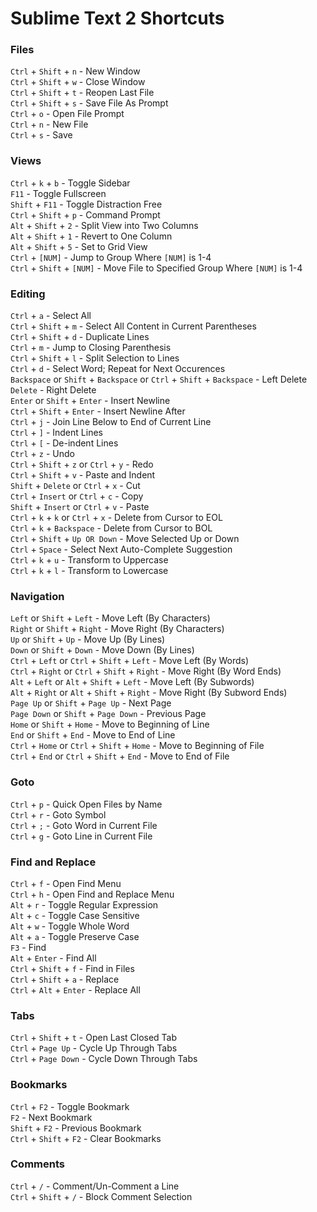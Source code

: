 # Sublime Text 2 Shortcuts

### Files
`Ctrl` + `Shift` + `n` - New Window  
`Ctrl` + `Shift` + `w` - Close Window  
`Ctrl` + `Shift` + `t` - Reopen Last File  
`Ctrl` + `Shift` + `s` - Save File As Prompt  
`Ctrl` + `o` - Open File Prompt  
`Ctrl` + `n` - New File  
`Ctrl` + `s` - Save  

### Views
`Ctrl` + `k` + `b` - Toggle Sidebar  
`F11` - Toggle Fullscreen  
`Shift` + `F11` - Toggle Distraction Free  
`Ctrl` + `Shift` + `p` - Command Prompt  
`Alt` + `Shift` + `2` - Split View into Two Columns  
`Alt` + `Shift` + `1` - Revert to One Column  
`Alt` + `Shift` + `5` - Set to Grid View  
`Ctrl` + `[NUM]` - Jump to Group Where `[NUM]` is 1-4  
`Ctrl` + `Shift` + `[NUM]`  - Move File to Specified Group Where `[NUM]` is 1-4  

### Editing
`Ctrl` + `a` - Select All  
`Ctrl` + `Shift` + `m` - Select All Content in Current Parentheses  
`Ctrl` + `Shift` + `d` - Duplicate Lines  
`Ctrl` + `m` - Jump to Closing Parenthesis  
`Ctrl` + `Shift` + `l` - Split Selection to Lines  
`Ctrl` + `d` - Select Word; Repeat for Next Occurences  
`Backspace` or `Shift` + `Backspace` or `Ctrl` + `Shift` + `Backspace` - Left Delete  
`Delete` - Right Delete  
`Enter` or `Shift` + `Enter` - Insert Newline  
`Ctrl` + `Shift` + `Enter` - Insert Newline After  
`Ctrl` + `j` - Join Line Below to End of Current Line  
`Ctrl` + `]` - Indent Lines  
`Ctrl` + `[` - De-indent Lines  
`Ctrl` + `z` - Undo  
`Ctrl` + `Shift` + `z` or `Ctrl` + `y` - Redo  
`Ctrl` + `Shift` + `v` - Paste and Indent  
`Shift` + `Delete` or `Ctrl` + `x` - Cut  
`Ctrl` + `Insert` or `Ctrl` + `c` - Copy  
`Shift` + `Insert` or `Ctrl` + `v` - Paste  
`Ctrl` + `k` + `k` or `Ctrl` + `x` - Delete from Cursor to EOL  
`Ctrl` + `k` + `Backspace` - Delete from Cursor to BOL  
`Ctrl` + `Shift` + `Up OR Down` - Move Selected Up or Down  
`Ctrl` + `Space` - Select Next Auto-Complete Suggestion  
`Ctrl` + `k` + `u` - Transform to Uppercase  
`Ctrl` + `k` + `l` - Transform to Lowercase  

### Navigation
`Left` or `Shift` + `Left` - Move Left (By Characters)  
`Right` or `Shift` + `Right` - Move Right (By Characters)  
`Up` or `Shift` + `Up` - Move Up (By Lines)  
`Down` or `Shift` + `Down` - Move Down (By Lines)  
`Ctrl` + `Left`  or `Ctrl` + `Shift` + `Left`  - Move Left (By Words)  
`Ctrl` + `Right` or `Ctrl` + `Shift` + `Right` - Move Right (By Word Ends)  
`Alt` + `Left` or `Alt` + `Shift` + `Left` - Move Left (By Subwords)  
`Alt` + `Right` or `Alt` + `Shift` + `Right` - Move Right (By Subword Ends)  
`Page Up` or `Shift` + `Page Up` - Next Page  
`Page Down` or `Shift` + `Page Down` - Previous Page  
`Home` or `Shift` + `Home` - Move to Beginning of Line  
`End` or `Shift` + `End` - Move to End of Line  
`Ctrl` + `Home` or `Ctrl` + `Shift` + `Home` -  Move to Beginning of File  
`Ctrl` + `End` or `Ctrl` + `Shift` + `End` - Move to End of File  

### Goto
`Ctrl` + `p` - Quick Open Files by Name  
`Ctrl` + `r` - Goto Symbol  
`Ctrl` + `;` - Goto Word in Current File  
`Ctrl` + `g` - Goto Line in Current File  

### Find and Replace
`Ctrl` + `f` - Open Find Menu  
`Ctrl` + `h` - Open Find and Replace Menu  
`Alt` + `r` - Toggle Regular Expression  
`Alt` + `c` - Toggle Case Sensitive  
`Alt` + `w` - Toggle Whole Word  
`Alt` + `a` - Toggle Preserve Case  
`F3` - Find  
`Alt` + `Enter` - Find All  
`Ctrl` + `Shift` + `f` - Find in Files  
`Ctrl` + `Shift` + `a` - Replace  
`Ctrl` + `Alt` + `Enter` - Replace All  

### Tabs
`Ctrl` + `Shift` + `t` - Open Last Closed Tab  
`Ctrl` + `Page Up` - Cycle Up Through Tabs  
`Ctrl` + `Page Down` - Cycle Down Through Tabs

### Bookmarks  
`Ctrl` + `F2` - Toggle Bookmark  
`F2` - Next Bookmark  
`Shift` + `F2` - Previous Bookmark  
`Ctrl` + `Shift` + `F2` - Clear Bookmarks  

### Comments  
`Ctrl` + `/` - Comment/Un-Comment a Line  
`Ctrl` + `Shift` + `/` - Block Comment Selection  
